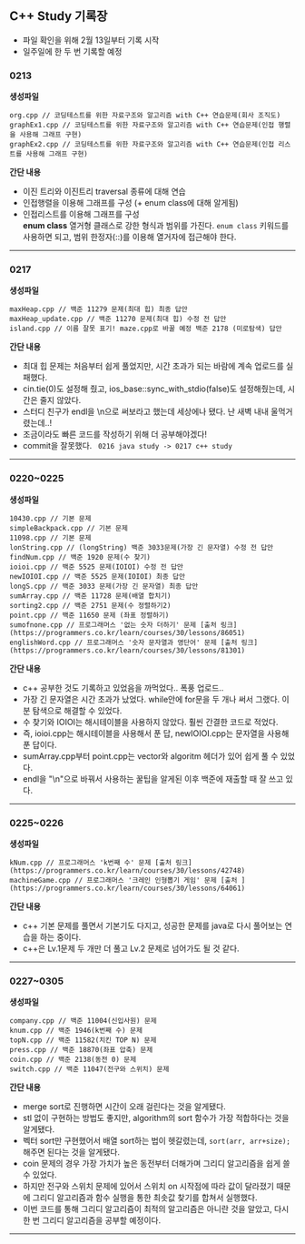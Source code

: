 ## C++ Study 기록장

- 파일 확인을 위해 2월 13일부터 기록 시작    
- 일주일에 한 두 번 기록할 예정    
### 0213
**생성파일**
```
org.cpp // 코딩테스트를 위한 자료구조와 알고리즘 with C++ 연습문제(회사 조직도)
graphEx1.cpp // 코딩테스트를 위한 자료구조와 알고리즘 with C++ 연습문제(인접 행렬을 사용해 그래프 구현)
graphEx2.cpp // 코딩테스트를 위한 자료구조와 알고리즘 with C++ 연습문제(인접 리스트를 사용해 그래프 구현)
```
**간단 내용**
- 이진 트리와 이진트리 traversal 종류에 대해 연습
- 인접행렬을 이용해 그래프를 구성 (+ enum class에 대해 알게됨)
- 인접리스트를 이용해 그래프를 구성      
**enum class**
열거형 클래스로 강한 형식과 범위를 가진다. ```enum class``` 키워드를 사용하면 되고, 범위 한정자(::)를 이용해 열거자에 접근해야 한다.    

------
### 0217
**생성파일**    
```
maxHeap.cpp // 백준 11279 문제(최대 힙) 최종 답안         
maxHeap_update.cpp // 백준 11270 문제(최대 힙) 수정 전 답안
island.cpp // 이름 잘못 표기! maze.cpp로 바꿀 예정 백준 2178 (미로탐색) 답안
```
**간단 내용**     
- 최대 힙 문제는 처음부터 쉽게 풀었지만, 시간 초과가 되는 바람에 계속 업로드를 실패했다.        
- cin.tie(0)도 설정해 줬고, ios_base::sync_with_stdio(false)도 설정해줬는데, 시간은 줄지 않았다.        
- 스터디 친구가 endl을 \n으로 써보라고 했는데 세상에나 됐다. 난 새벽 내내 울먹거렸는데..!        
- 조금이라도 빠른 코드를 작성하기 위해 더 공부해야겠다!       
- commit을 잘못했다. ``` 0216 java study -> 0217 c++ study```      
------
### 0220~0225
**생성파일**
```
10430.cpp // 기본 문제
simpleBackpack.cpp // 기본 문제
11098.cpp // 기본 문제
lonString.cpp // (longString) 백준 3033문제(가장 긴 문자열) 수정 전 답안
findNum.cpp // 백준 1920 문제(수 찾기)
ioioi.cpp // 백준 5525 문제(IOIOI) 수정 전 답안
newIOIOI.cpp // 백준 5525 문제(IOIOI) 최종 답안
longS.cpp // 백준 3033 문제(가장 긴 문자열) 최종 답안
sumArray.cpp // 백준 11728 문제(배열 합치기)
sorting2.cpp // 백준 2751 문제(수 정렬하기2)
point.cpp // 백준 11650 문제 (좌표 정렬하기)
sumofnone.cpp // 프로그래머스 '없는 숫자 더하기' 문제 [출처 링크](https://programmers.co.kr/learn/courses/30/lessons/86051)
englishWord.cpp // 프로그래머스 '숫자 문자열과 영단어' 문제 [출처 링크](https://programmers.co.kr/learn/courses/30/lessons/81301)
```    
**간단 내용**
- c++ 공부한 것도 기록하고 있었음을 까먹었다.. 폭풍 업로드..
- 가장 긴 문자열은 시간 초과가 났었다. while안에 for문을 두 개나 써서 그랬다. 이분 탐색으로 해결할 수 있었다.
- 수 찾기와 IOIOI는 해시테이블을 사용하지 않았다. 훨씬 간결한 코드로 적었다.
- 즉, ioioi.cpp는 해시테이블을 사용해서 푼 답, newIOIOI.cpp는 문자열을 사용해 푼 답이다.
- sumArray.cpp부터 point.cpp는 vector와 algoritm 헤더가 있어 쉽게 풀 수 있었다.
- endl을 "\n"으로 바꿔서 사용하는 꿀팁을 알게된 이후 백준에 재출할 때 잘 쓰고 있다.
------
### 0225~0226
**생성파일**
```
kNum.cpp // 프로그래머스 'k번째 수' 문제 [출처 링크](https://programmers.co.kr/learn/courses/30/lessons/42748)
machineGame.cpp // 프로그래머스 '크레인 인형뽑기 게임' 문제 [출처 ](https://programmers.co.kr/learn/courses/30/lessons/64061)
```
**간단 내용**
- c++ 기본 문제를 풀면서 기본기도 다지고, 성공한 문제를 java로 다시 풀어보는 연습을 하는 중이다.
- c++은 Lv.1문제 두 개만 더 풀고 Lv.2 문제로 넘어가도 될 것 같다.
------
### 0227~0305
**생성파일**
```
company.cpp // 백준 11004(신입사원) 문제
knum.cpp // 백준 1946(k번째 수) 문제
topN.cpp // 백준 11582(치킨 TOP N) 문제
press.cpp // 백준 18870(좌표 압축) 문제
coin.cpp // 백준 2138(동전 0) 문제
switch.cpp // 백준 11047(전구와 스위치) 문제
```
**간단 내용**
- merge sort로 진행하면 시간이 오래 걸린다는 것을 알게됐다.
- stl 없이 구현하는 방법도 좋지만, algorithm의 sort 함수가 가장 적합하다는 것을 알게됐다.
- 벡터 sort만 구현했어서 배열 sort하는 법이 헷갈렸는데, ```sort(arr, arr+size);``` 해주면 된다는 것을 알게됐다. 
- coin 문제의 경우 가장 가치가 높은 동전부터 더해가며 그리디 알고리즘을 쉽게 쓸 수 있었다.
- 하지만 전구와 스위치 문제에 있어서 스위치 on 시작점에 따라 값이 달라졌기 때문에 그리디 알고리즘과 함수 실행을 통한 최솟값 찾기를 합쳐서 실행했다.
- 이번 코드를 통해 그리디 알고리즘이 최적의 알고리즘은 아니란 것을 알았고, 다시 한 번 그리디 알고리즘을 공부할 예정이다.
------
